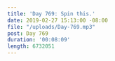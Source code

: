 ```yaml
---
title: 'Day 769: Spin this.'
date: 2019-02-27 15:13:00 -08:00
file: "/uploads/Day-769.mp3"
post: Day 769
duration: '00:08:09'
length: 6732051
---
```


